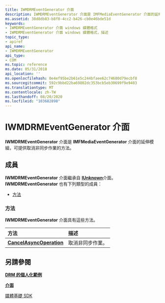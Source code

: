 ```yaml
---
title: IWMDRMEventGenerator 介面
description: IWMDRMEventGenerator 介面是 IMFMediaEventGenerator 介面的延伸模組，可提供取消非同步作業的方法。
ms.assetid: 38d8db83-b8f0-4cc2-b426-cb0e46bde51d
keywords:
- IWMDRMEventGenerator 介面 windows 媒體格式
- IWMDRMEventGenerator 介面 windows 媒體格式，描述
topic_type:
- apiref
api_name:
- IWMDRMEventGenerator
api_type:
- COM
ms.topic: reference
ms.date: 05/31/2018
api_location: ''
ms.openlocfilehash: 0e4ef95be2b61e5c244bfaee62c74680d79ecbf8
ms.sourcegitcommit: 592c9bbd22ba69802dc353bcb5eb30699f9e9403
ms.translationtype: MT
ms.contentlocale: zh-TW
ms.lasthandoff: 08/20/2020
ms.locfileid: "103682898"
---
```

# <a name="iwmdrmeventgenerator-interface"></a>IWMDRMEventGenerator 介面

**IWMDRMEventGenerator** 介面是 **IMFMediaEventGenerator** 介面的延伸模組，可提供取消非同步作業的方法。

## <a name="members"></a>成員

**IWMDRMEventGenerator** 介面繼承自 [**IUnknown**](/windows/desktop/api/unknwn/nn-unknwn-iunknown)介面。 **IWMDRMEventGenerator** 也有下列類型的成員：

-   [方法](#methods)

### <a name="methods"></a>方法

**IWMDRMEventGenerator** 介面具有這些方法。



| 方法                                                                    | 描述                                   |
|:--------------------------------------------------------------------------|:----------------------------------------------|
| [**CancelAsyncOperation**](iwmdrmeventgenerator-cancelasyncoperation.md) | 取消非同步作業。<br/> |



 

## <a name="see-also"></a>另請參閱

<dl> <dt>

[**DRM 的個人化範例**](drm-individualization-example.md)
</dt> <dt>

[**介面**](drm-interfaces.md)
</dt> <dt>

[媒體基礎 SDK](../medfound/microsoft-media-foundation-sdk.md)
</dt> </dl>

 

